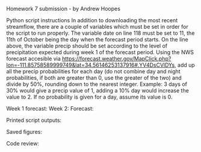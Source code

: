 Homework 7 submission - by Andrew Hoopes

Python script instructions
In addition to downloading the most recent streamflow, there are a couple of variables which must be set in order for the script to run properly.  The variable date on line 118 must be set to 11, the 11th of October being the day when the forecast period starts.  On the line above, the variable precip should be set according to the level of precipitation expected during week 1 of the forecast period.  Using the NWS forecast accesible via https://forecast.weather.gov/MapClick.php?lon=-111.85758589999749&lat=34.56146253137916#.YV4DsCVlDYs, add up all the precip probabilities for each day (do not combine day and night probabilities, if both are greater than 0, use the greater of the two) and divide by 50%, rounding down to the nearest integer.  Example: 3 days of 30% would give a precip value of 1, adding a 10% day would increase the value to 2.  If no probability is given for a day, assume its value is 0.

Week 1 forecast:
Week 2: Forecast:

Printed script outputs:

Saved figures:

Code review:
